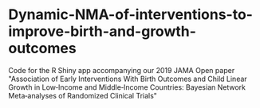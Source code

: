 # Dynamic-NMA-of-interventions-to-improve-birth-and-growth-outcomes
Code for the R Shiny app accompanying our 2019 JAMA Open paper "Association of Early Interventions With Birth Outcomes and Child Linear Growth in Low‑Income and Middle‑Income Countries: Bayesian Network Meta‑analyses of Randomized Clinical Trials"
